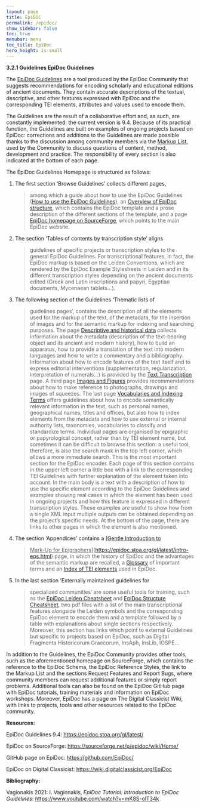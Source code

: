 ```yaml
---
layout: page
title: EpiDOC
permalink: /epidoc/
show_sidebar: false
toc: true
menubar: menu
toc_title: EpiDoc
hero_height: is-small
---
```



**3.2.1 Guidelines EpiDoc Guidelines**

The [<u>EpiDoc Guidelines</u>](https://epidoc.stoa.org/gl/latest/) are a
tool produced by the EpiDoc Community that suggests recommendations for
encoding scholarly and educational editions of ancient documents. They
contain accurate descriptions of the textual, descriptive, and other
features expressed with EpiDoc and the corresponding TEI elements,
attributes and values used to encode them.

The Guidelines are the result of a collaborative effort and, as such,
are constantly implemented: the current version is 9.4. Because of its
practical function, the Guidelines are built on examples of ongoing
projects based on EpiDoc: corrections and additions to the Guidelines
are made possible thanks to the discussion among community members via
the [<u>Markup List</u>](https://lsv.uky.edu/archives/markup.html), used
by the Community to discuss questions of content, method, development
and practice. The responsibility of every section is also indicated at
the bottom of each page.

The EpiDoc Guidelines Homepage is structured as follows:

1.  The first section ‘Browse Guidelines’ collects different pages,
    > among which a guide about how to use the EpiDoc Guidelines
    > ([<u>How to use the EpiDoc
    > Guidelines</u>](https://epidoc.stoa.org/gl/latest/intro-intro.html)),
    > an [<u>Overview of EpiDoc
    > structure</u>](https://epidoc.stoa.org/gl/latest/supp-structure.html),
    > which contains the EpiDoc template and a prose description of the
    > different sections of the template, and a page [<u>EpiDoc homepage
    > on SourceForge</u>](https://sourceforge.net/p/epidoc/wiki/Home/),
    > which points to the main EpiDoc website.

2.  The section ‘Tables of contents by transcription style’ aligns
    > guidelines of specific projects or transcription styles to the
    > general EpiDoc Guidelines. For transcriptional features, in fact,
    > the EpiDoc markup is based on the Leiden Conventions, which are
    > rendered by the EpiDoc Example Stylesheets in Leiden and in its
    > different transcription styles depending on the ancient documents
    > edited (Greek and Latin inscriptions and papyri, Egyptian
    > documents, Mycenaean tablets...).

3.  The following section of the Guidelines ‘Thematic lists of
    > guidelines pages’, contains the description of all the elements
    > used for the markup of the text, of the metadata, for the
    > insertion of images and for the semantic markup for indexing and
    > searching purposes. The page [<u>Descriptive and historical
    > data</u>](https://epidoc.stoa.org/gl/latest/app-allsupp.html)
    > collects information about the metadata (description of the
    > text-bearing object and its ancient and modern history), how to
    > build an apparatus, how to provide a translation of the text into
    > modern languages and how to write a commentary and a bibliography.
    > Information about how to encode features of the text itself and to
    > express editorial interventions (supplementation, regularization,
    > interpretation of numerals…) is provided by the [<u>Text
    > Transcription</u>](https://epidoc.stoa.org/gl/latest/app-alltrans.html)
    > page. A third page [<u>Images and
    > Figures</u>](https://epidoc.stoa.org/gl/latest/supp-images.html)
    > provides recommendations about how to make reference to
    > photographs, drawings and images of squeezes. The last page
    > [<u>Vocabularies and Indexing
    > Terms</u>](https://epidoc.stoa.org/gl/latest/app-allidx.html)
    > offers guidelines about how to encode semantically relevant
    > information in the text, such as personal names, geographical
    > names, titles and offices, but also how to index elements from the
    > metadata and how to use external or internal authority lists,
    > taxonomies, vocabularies to classify and standardize terms.
    > Individual pages are organised by epigraphic or papyrological
    > concept, rather than by TEI element name, but sometimes it can be
    > difficult to browse this section: a useful tool, therefore, is
    > also the search mask in the top left corner, which allows a more
    > immediate search. This is the most important section for the
    > EpiDoc encoder. Each page of this section contains in the upper
    > left corner a little box with a link to the corresponding TEI
    > Guidelines with further explanation of the element taken into
    > account. In the main body is a text with a description of how to
    > use the specific element according to the EpiDoc Guidelines and
    > examples showing real cases in which the element has been used in
    > ongoing projects and how this feature is expressed in different
    > transcription styles. These examples are useful to show how from a
    > single XML input multiple outputs can be obtained depending on the
    > project’s specific needs. At the bottom of the page, there are
    > links to other pages in which the element is also mentioned.

4.  The section ‘Appendices’ contains a [<u>Gentle Introduction to
    > Mark-Up for
    > Epigraphers</u>](https://epidoc.stoa.org/gl/latest/intro-eps.html)
    > page, in which the history of EpiDoc and the advantages of the
    > semantic markup are recalled, a
    > [<u>Glossary</u>](https://epidoc.stoa.org/gl/latest/app-glossary.html)
    > of important terms and an [<u>Index of TEI
    > elements</u>](https://epidoc.stoa.org/gl/latest/app-elements.html)
    > used in EpiDoc.

5.  In the last section ‘Externally maintained guidelines for
    > specialized communities’ are some useful tools for training, such
    > as the [<u>EpiDoc Leiden
    > Cheatsheet</u>](https://svn.code.sf.net/p/epidoc/code/trunk/guidelines/msword/cheatsheet.pdf)
    > and [<u>EpiDoc Structure
    > Cheatsheet</u>](https://svn.code.sf.net/p/epidoc/code/trunk/guidelines/msword/structure-cheatsheet.pdf),
    > two pdf files with a list of the main transcriptional features
    > alongside the Leiden symbols and the corresponding EpiDoc element
    > to encode them and a template followed by a table with
    > explanations about single sections respectively. Moreover, this
    > section has links which point to external Guidelines but specific
    > to projects based on EpiDoc, such as Digital Fragmenta
    > Historicorum Graecorum, InsAph, InsLib, IOSPE...

In addition to the Guidelines, the EpiDoc Community provides other
tools, such as the aforementioned homepage on SourceForge, which
contains the reference to the EpiDoc Schema, the EpiDoc Reference
Styles, the link to the Markup List and the sections Request Features
and Report Bugs, where community members can request additional features
or simply report problems. Additional tools can also be found on the
EpiDoc GitHub page with EpiDoc tutorials, training materials and
information on EpiDoc workshops. Moreover, EpiDoc has a page on The
Digital Classicist Wiki, with links to projects, tools and other
resources related to the EpiDoc community.

**Resources:**

EpiDoc Guidelines 9.4:
[<u>https://epidoc.stoa.org/gl/latest/</u>](https://epidoc.stoa.org/gl/latest/)

EpiDoc on SourceForge:
[<u>https://sourceforge.net/p/epidoc/wiki/Home/</u>](https://sourceforge.net/p/epidoc/wiki/Home/)

GitHub page on EpiDoc:
[<u>https://github.com/EpiDoc/</u>](https://github.com/EpiDoc/)

EpiDoc on Digital Classicist:
[<u>https://wiki.digitalclassicist.org/EpiDoc</u>](https://wiki.digitalclassicist.org/EpiDoc)

**Bibliography:**

Vagionakis 2021: I. Vagionakis, *EpiDoc Tutorial: Introduction to EpiDoc
Guidelines*:
[<u>https://www.youtube.com/watch?v=mK8S-olT34k</u>](https://www.youtube.com/watch?v=mK8S-olT34k)
